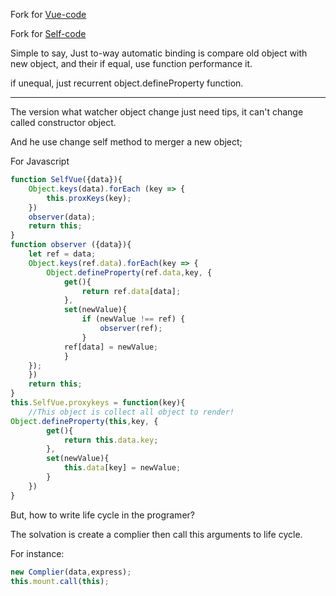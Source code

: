 Fork for [Vue-code](https://github.com/HcySunYang/vue-design)

Fork for [Self-code](https://github.com/canfoo/self-vue)

Simple to say, Just to-way automatic binding is compare old object with new object, and their if equal, use function performance it.

if unequal, just recurrent object.defineProperty function.

---

The version what watcher object change just need tips, it can't  change called constructor object.

And he use change self method to merger a new object;

For Javascript

```js
function SelfVue({data}){
    Object.keys(data).forEach (key => {
        this.proxKeys(key);
    })
    observer(data);
    return this;
}
function observer ({data}){
    let ref = data;
    Object.keys(ref.data).forEach(key => {
        Object.defineProperty(ref.data,key, { 
            get(){
                return ref.data[data];  
            },
            set(newValue){
                if (newValue !== ref) {
                    observer(ref);
                }
            ref[data] = newValue;
            }
    });
    })
    return this;
}
this.SelfVue.proxykeys = function(key){
    //This object is collect all object to render!
Object.defineProperty(this,key, {
        get(){
            return this.data.key;        
        },
        set(newValue){
            this.data[key] = newValue;
        }
    })
}
```

But, how to write life cycle in the programer?

The solvation is create a complier then call this arguments to life cycle.

For instance:

```js
new Complier(data,express);
this.mount.call(this);
```
